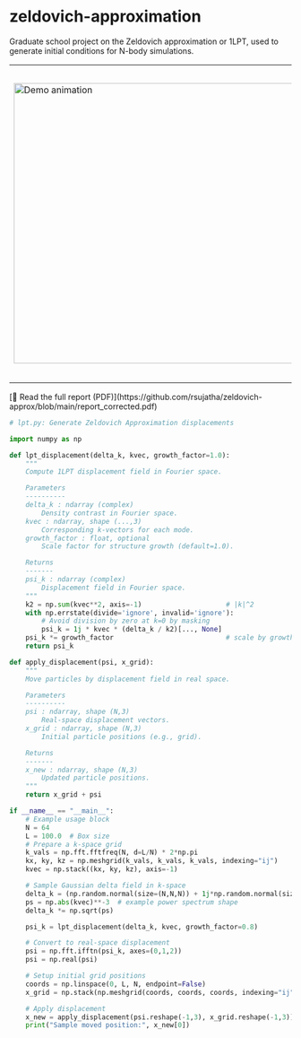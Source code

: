 <h1>zeldovich-approximation</h1>
Graduate school project on the Zeldovich approximation or 1LPT,
      used to generate initial conditions for N-body simulations.
<table>
  <tr>
    <td>
      <img src="https://github.com/rsujatha/zeldovich-approx/blob/main/zeldovich100.gif?raw=true" alt="Demo animation" width="500"/>
    </td>
    <td>
      Animation shows evolution of matter under gravity from very small fluctuations to the formation of cosmic web filaments. Matter collapse is roughly categorised as 3d collapse (nodes), 3d collapse (sheets), 1d collapse (filaments) and no collapse (voids)
    </td>
  </tr>
</table>
[📄 Read the full report (PDF)](https://github.com/rsujatha/zeldovich-approx/blob/main/report_corrected.pdf)

```python
# lpt.py: Generate Zeldovich Approximation displacements

import numpy as np

def lpt_displacement(delta_k, kvec, growth_factor=1.0):
    """
    Compute 1LPT displacement field in Fourier space.

    Parameters
    ----------
    delta_k : ndarray (complex)
        Density contrast in Fourier space.
    kvec : ndarray, shape (...,3)
        Corresponding k-vectors for each mode.
    growth_factor : float, optional
        Scale factor for structure growth (default=1.0).

    Returns
    -------
    psi_k : ndarray (complex)
        Displacement field in Fourier space.
    """
    k2 = np.sum(kvec**2, axis=-1)                     # |k|^2
    with np.errstate(divide='ignore', invalid='ignore'):
        # Avoid division by zero at k=0 by masking
        psi_k = 1j * kvec * (delta_k / k2)[..., None]
    psi_k *= growth_factor                            # scale by growth factor
    return psi_k

def apply_displacement(psi, x_grid):
    """
    Move particles by displacement field in real space.

    Parameters
    ----------
    psi : ndarray, shape (N,3)
        Real-space displacement vectors.
    x_grid : ndarray, shape (N,3)
        Initial particle positions (e.g., grid).

    Returns
    -------
    x_new : ndarray, shape (N,3)
        Updated particle positions.
    """
    return x_grid + psi

if __name__ == "__main__":
    # Example usage block
    N = 64
    L = 100.0  # Box size
    # Prepare a k-space grid
    k_vals = np.fft.fftfreq(N, d=L/N) * 2*np.pi
    kx, ky, kz = np.meshgrid(k_vals, k_vals, k_vals, indexing="ij")
    kvec = np.stack((kx, ky, kz), axis=-1)

    # Sample Gaussian delta field in k-space
    delta_k = (np.random.normal(size=(N,N,N)) + 1j*np.random.normal(size=(N,N,N)))
    ps = np.abs(kvec)**-3  # example power spectrum shape
    delta_k *= np.sqrt(ps)

    psi_k = lpt_displacement(delta_k, kvec, growth_factor=0.8)

    # Convert to real-space displacement
    psi = np.fft.ifftn(psi_k, axes=(0,1,2))
    psi = np.real(psi)

    # Setup initial grid positions
    coords = np.linspace(0, L, N, endpoint=False)
    x_grid = np.stack(np.meshgrid(coords, coords, coords, indexing="ij"), axis=-1)

    # Apply displacement
    x_new = apply_displacement(psi.reshape(-1,3), x_grid.reshape(-1,3))
    print("Sample moved position:", x_new[0])
